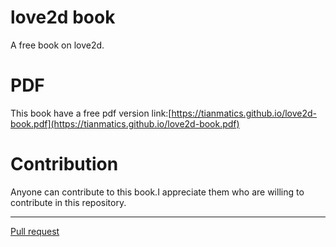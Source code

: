 # love2d book
A free book on love2d.
# PDF
This book have a free pdf version link:[https://tianmatics.github.io/love2d-book.pdf](https://tianmatics.github.io/love2d-book.pdf)

# Contribution 

Anyone can contribute to this book.I appreciate them who are willing to contribute in this repository.

----

[Pull request](https://github.com/tianmatics/love2d-book)
